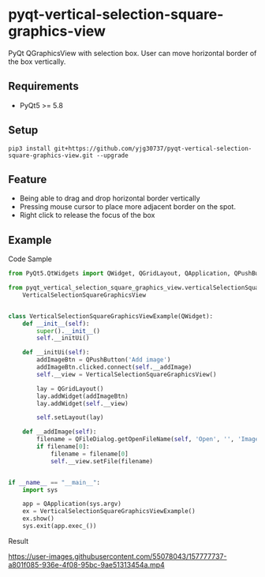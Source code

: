 # pyqt-vertical-selection-square-graphics-view
PyQt QGraphicsView with selection box. User can move horizontal border of the box vertically.

## Requirements
* PyQt5 >= 5.8

## Setup
```pip3 install git+https://github.com/yjg30737/pyqt-vertical-selection-square-graphics-view.git --upgrade```

## Feature
* Being able to drag and drop horizontal border vertically
* Pressing mouse cursor to place more adjacent border on the spot.
* Right click to release the focus of the box

## Example
Code Sample
```python
from PyQt5.QtWidgets import QWidget, QGridLayout, QApplication, QPushButton, QFileDialog

from pyqt_vertical_selection_square_graphics_view.verticalSelectionSquareGraphicsView import \
    VerticalSelectionSquareGraphicsView


class VerticalSelectionSquareGraphicsViewExample(QWidget):
    def __init__(self):
        super().__init__()
        self.__initUi()

    def __initUi(self):
        addImageBtn = QPushButton('Add image')
        addImageBtn.clicked.connect(self.__addImage)
        self.__view = VerticalSelectionSquareGraphicsView()

        lay = QGridLayout()
        lay.addWidget(addImageBtn)
        lay.addWidget(self.__view)

        self.setLayout(lay)

    def __addImage(self):
        filename = QFileDialog.getOpenFileName(self, 'Open', '', 'Image Files (*.png *.jpg *.bmp)')
        if filename[0]:
            filename = filename[0]
            self.__view.setFile(filename)


if __name__ == "__main__":
    import sys

    app = QApplication(sys.argv)
    ex = VerticalSelectionSquareGraphicsViewExample()
    ex.show()
    sys.exit(app.exec_())
```

Result

https://user-images.githubusercontent.com/55078043/157777737-a801f085-936e-4f08-95bc-9ae51313454a.mp4




